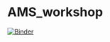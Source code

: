 # AMS_workshop
[![Binder](https://mybinder.org/badge_logo.svg)](https://mybinder.org/v2/gh/msearsie3/AMS_workshop/HEAD)
